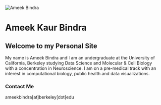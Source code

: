 ![Ameek Bindra](
        Ameeki.github.io/Ameek.JPG
      )
            
# Ameek Kaur Bindra

## Welcome to my Personal Site

My name is Ameek Bindra and I am an undergraduate at the University of California, Berkeley studying Data Science and Molecular & Cell Biology with a concentration in Neuroscience. I am on a pre-medical track with an interest in computational biology, public health and data visualizations.

### Contact Me
ameekbindra[at]berkeley[dot]edu
